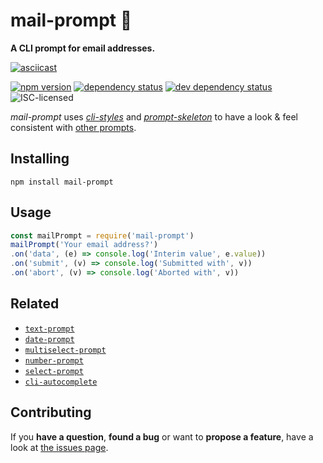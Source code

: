 # mail-prompt 📎

**A CLI prompt for email addresses.**

[![asciicast](https://asciinema.org/a/90148.png)](https://asciinema.org/a/90148)

[![npm version](https://img.shields.io/npm/v/mail-prompt.svg)](https://www.npmjs.com/package/mail-prompt)
[![dependency status](https://img.shields.io/david/derhuerst/mail-prompt.svg)](https://david-dm.org/derhuerst/mail-prompt)
[![dev dependency status](https://img.shields.io/david/dev/derhuerst/mail-prompt.svg)](https://david-dm.org/derhuerst/mail-prompt#info=devDependencies)
![ISC-licensed](https://img.shields.io/github/license/derhuerst/mail-prompt.svg)

*mail-prompt* uses [*cli-styles*](https://github.com/derhuerst/cli-styles) and [*prompt-skeleton*](https://github.com/derhuerst/prompt-skeleton) to have a look & feel consistent with [other prompts](https://github.com/derhuerst/prompt-skeleton#prompts-using-prompt-skeleton).


## Installing

```shell
npm install mail-prompt
```


## Usage

```javascript
const mailPrompt = require('mail-prompt')
mailPrompt('Your email address?')
.on('data', (e) => console.log('Interim value', e.value))
.on('submit', (v) => console.log('Submitted with', v))
.on('abort', (v) => console.log('Aborted with', v))
```


## Related

- [`text-prompt`](https://github.com/derhuerst/text-prompt)
- [`date-prompt`](https://github.com/derhuerst/date-prompt)
- [`multiselect-prompt`](https://github.com/derhuerst/multiselect-prompt)
- [`number-prompt`](https://github.com/derhuerst/number-prompt)
- [`select-prompt`](https://github.com/derhuerst/select-prompt)
- [`cli-autocomplete`](https://github.com/derhuerst/cli-autocomplete)


## Contributing

If you **have a question**, **found a bug** or want to **propose a feature**, have a look at [the issues page](https://github.com/derhuerst/mail-prompt/issues).
